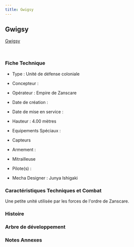 ```yaml
---
title: Gwigsy
---
```


Gwigsy
------





[Gwigsy](javascript:change_image_m('images/stories/saga/vgundam/mechas/gwigsy.png');)

 

### Fiche Technique


- Type : Unité de défense coloniale
  
- Concepteur : 
  
- Opérateur : Empire de Zanscare
  
- Date de création : 
  
- Date de mise en service : 
  
- Hauteur : 4.00 mètres
  
- Equipements Spéciaux :


* Capteurs


- Armement :


* Mitrailleuse


- Pilote(s) : 





- Mecha Designer : Junya Ishigaki


### Caractéristiques Techniques et Combat


Une petite unité utilisée par les forces de l'ordre de Zanscare. 


### Histoire


### Arbre de développement


### Notes Annexes


